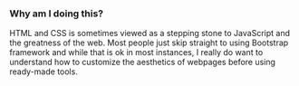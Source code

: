 ### Why am I doing this?

HTML and CSS is sometimes viewed as a stepping stone to JavaScript and the greatness of the web. Most people just skip straight to using Bootstrap framework and while that is ok in most instances, I really do want to understand how to customize the aesthetics of webpages before using ready-made tools.
